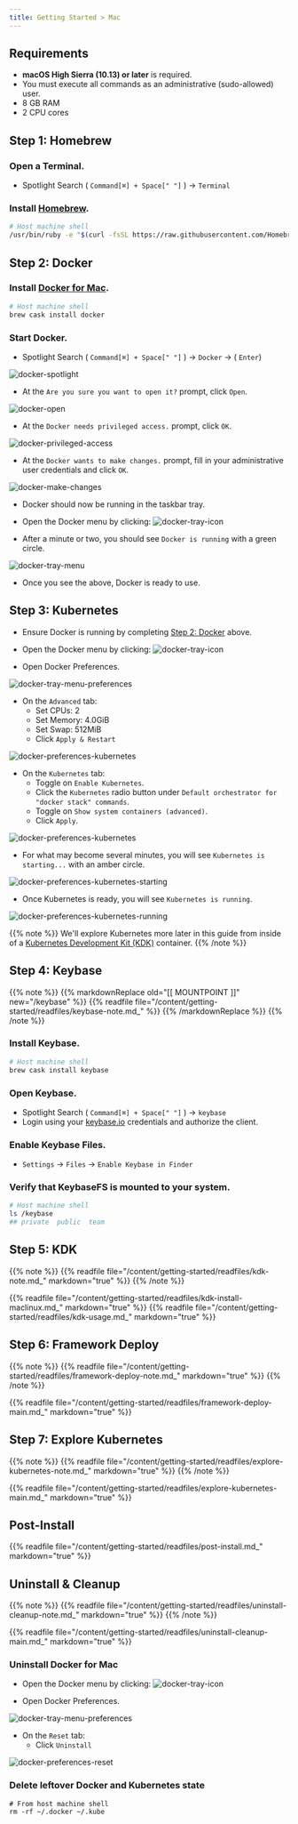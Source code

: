 ```yaml
---
title: Getting Started > Mac
---
```


## Requirements

- **macOS High Sierra (10.13) or later** is required.
- You must execute all commands as an administrative (sudo-allowed) user.
- 8 GB RAM
- 2 CPU cores


## Step 1: Homebrew

### Open a Terminal.

- Spotlight Search ( `Command[⌘] + Space[" "]` ) -> `Terminal`

### Install [Homebrew](https://brew.sh/).

```bash
# Host machine shell
/usr/bin/ruby -e "$(curl -fsSL https://raw.githubusercontent.com/Homebrew/install/master/install)"
```


## Step 2: Docker

### Install [Docker for Mac](https://docs.docker.com/docker-for-mac/release-notes/).

```bash
# Host machine shell
brew cask install docker
```

### Start Docker.

- Spotlight Search ( `Command[⌘] + Space[" "]` ) -> `Docker` -> ( `Enter`)

![docker-spotlight](/images/mac/docker-spotlight.png)

- At the `Are you sure you want to open it?` prompt, click `Open`.

![docker-open](/images/mac/docker-open.png)

- At the `Docker needs privileged access.` prompt, click `OK`.

![docker-privileged-access](/images/mac/docker-privileged-access.png)

- At the `Docker wants to make changes.` prompt, fill in your administrative user credentials and click `OK`.

![docker-make-changes](/images/mac/docker-make-changes.png)

- Docker should now be running in the taskbar tray.

- Open the Docker menu by clicking: ![docker-tray-icon](/images/mac/docker-tray-icon.png)

- After a minute or two, you should see `Docker is running` with a green circle.

![docker-tray-menu](/images/mac/docker-tray-menu.png)

- Once you see the above, Docker is ready to use.


## Step 3: Kubernetes

- Ensure Docker is running by completing [Step 2: Docker](#step-2-docker) above.

- Open the Docker menu by clicking: ![docker-tray-icon](/images/mac/docker-tray-icon.png)

- Open Docker Preferences.

![docker-tray-menu-preferences](/images/mac/docker-tray-menu-preferences.png)

- On the `Advanced` tab:
  - Set CPUs: 2
  - Set Memory: 4.0GiB
  - Set Swap: 512MiB
  - Click `Apply & Restart`

![docker-preferences-kubernetes](/images/mac/docker-preferences-advanced.png)

- On the `Kubernetes` tab:
  - Toggle on `Enable Kubernetes`.
  - Click the `Kubernetes` radio button under `Default orchestrator for "docker stack" commands`.
  - Toggle on `Show system containers (advanced)`.
  - Click `Apply`.

![docker-preferences-kubernetes](/images/mac/docker-preferences-kubernetes.png)

- For what may become several minutes, you will see `Kubernetes is starting...` with an amber circle.

![docker-preferences-kubernetes-starting](/images/mac/docker-preferences-kubernetes-starting.png)

- Once Kubernetes is ready, you will see `Kubernetes is running`.

![docker-preferences-kubernetes-running](/images/mac/docker-preferences-kubernetes-running.png)

{{% note %}}
We'll explore Kubernetes more later in this guide from inside of a
[Kubernetes Development Kit (KDK)](https://github.com/cisco-sso/kdk) container.
{{% /note %}}


## Step 4: Keybase

{{% note %}}
{{% markdownReplace old="[[ MOUNTPOINT ]]" new="/keybase" %}}
{{% readfile file="/content/getting-started/readfiles/keybase-note.md_" %}}
{{% /markdownReplace %}}
{{% /note %}}

### Install Keybase.

```bash
# Host machine shell
brew cask install keybase
```

### Open Keybase.

- Spotlight Search ( `Command[⌘] + Space[" "]` ) -> `keybase`
- Login using your [keybase.io](https://keybase.io/) credentials and authorize the client.

### Enable Keybase Files.

- `Settings` -> `Files` -> `Enable Keybase in Finder`

### Verify that KeybaseFS is mounted to your system.

```bash
# Host machine shell
ls /keybase
## private  public  team
```


## Step 5: KDK

{{% note %}}
{{% readfile file="/content/getting-started/readfiles/kdk-note.md_" markdown="true" %}}
{{% /note %}}

{{% readfile file="/content/getting-started/readfiles/kdk-install-maclinux.md_" markdown="true" %}}
{{% readfile file="/content/getting-started/readfiles/kdk-usage.md_" markdown="true" %}}


## Step 6: Framework Deploy

{{% note %}}
{{% readfile file="/content/getting-started/readfiles/framework-deploy-note.md_" markdown="true" %}}
{{% /note %}}

{{% readfile file="/content/getting-started/readfiles/framework-deploy-main.md_" markdown="true" %}}


## Step 7: Explore Kubernetes

{{% note %}}
{{% readfile file="/content/getting-started/readfiles/explore-kubernetes-note.md_" markdown="true" %}}
{{% /note %}}

{{% readfile file="/content/getting-started/readfiles/explore-kubernetes-main.md_" markdown="true" %}}


## Post-Install

{{% readfile file="/content/getting-started/readfiles/post-install.md_" markdown="true" %}}


## Uninstall & Cleanup

{{% note %}}
{{% readfile file="/content/getting-started/readfiles/uninstall-cleanup-note.md_" markdown="true" %}}
{{% /note %}}

{{% readfile file="/content/getting-started/readfiles/uninstall-cleanup-main.md_" markdown="true" %}}

### Uninstall Docker for Mac

- Open the Docker menu by clicking: ![docker-tray-icon](/images/mac/docker-tray-icon.png)

- Open Docker Preferences.

![docker-tray-menu-preferences](/images/mac/docker-tray-menu-preferences.png)

- On the `Reset` tab:
  - Click `Uninstall`

![docker-preferences-reset](/images/mac/docker-preferences-reset.png)


### Delete leftover Docker and Kubernetes state

```
# From host machine shell
rm -rf ~/.docker ~/.kube
```
